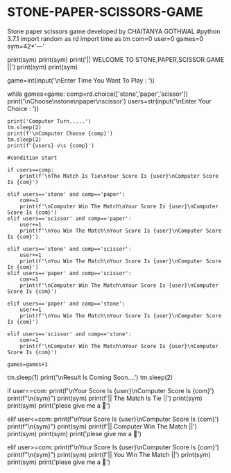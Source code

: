 # STONE-PAPER-SCISSORS-GAME
Stone paper scissors game developed by CHAITANYA GOTHWAL
#python 3.7.1
import random as rd
import time as tm
com=0
user=0
games=0
sym=42*'—'

print(sym)
print(sym)
print('|| WELCOME TO STONE,PAPER,SCISSOR GAME  ||')
print(sym)
print(sym)

game=int(input('\nEnter Time You Want To Play : '))

while games<game:
    comp=rd.choice(['stone','paper','scissor'])
    print('\nChoose\nstone\npaper\nscissor')
    users=str(input('\nEnter Your Choice : '))

    print('Computer Turn.....')
    tm.sleep(2)
    print(f'\nComputer Choose {comp}')
    tm.sleep(2)
    print(f'{users} v\s {comp}')

    #condition start

    if users==comp:
        print(f'\nThe Match Is Tie\nYour Score Is {user}\nComputer Score Is {com}')
    
    elif users=='stone' and comp=='paper':
        com+=1                                            
        print(f'\nComputer Win The Match\nYour Score Is {user}\nComputer Score Is {com}')           
    elif users=='scissor' and comp=='paper':              
        user+=1                                           
        print(f'\nYou Win The Match\nYour Score Is {user}\nComputer Score Is {com}')

    elif users=='stone' and comp=='scissor':
        user+=1                                           
        print(f'\nYou Win The Match\nYour Score Is {user}\nComputer Score Is {com}')                
    elif users=='paper' and comp=='scissor':
        com+=1                                            
        print(f'\nComputer Win The Match\nYour Score Is {user}\nComputer Score Is {com}')

    elif users=='paper' and comp=='stone':
        user+=1
        print(f'\nYou Win The Match\nYour Score Is {user}\nComputer Score Is {com}')

    elif users=='scissor' and comp=='stone':
        com+=1
        print(f'\nComputer Win The Match\nYour Score Is {user}\nComputer Score Is {com}')

    games=games+1
tm.sleep(1)
print('\nResult Is Coming Soon....')
tm.sleep(2)

if user==com:
    print(f'\nYour Score Is {user}\nComputer Score Is {com}')
    print(f"\n{sym}")
    print(sym)
    print(f'||          The Match Is Tie            ||')
    print(sym)
    print(sym)
    print('plese give me a 🌟')

elif user<=com:
    print(f'\nYour Score Is {user}\nComputer Score Is {com}')
    print(f"\n{sym}")
    print(sym)
    print(f'||        Computer Win The Match        ||')
    print(sym)
    print(sym)
    print('plese give me a 🌟')

elif user>=com:
    print(f'\nYour Score Is {user}\nComputer Score Is {com}')
    print(f"\n{sym}")
    print(sym)
    print(f'||          You Win The Match           ||')
    print(sym)
    print(sym)
    print('plese give me a 🌟')
